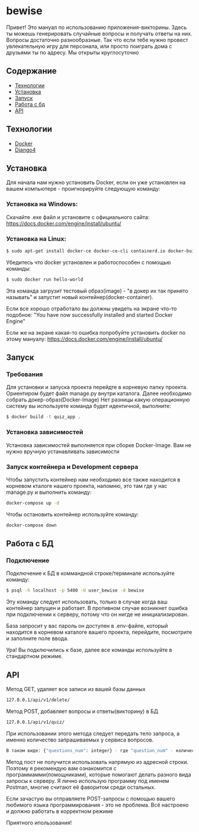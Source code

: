 # bewise

Привет! Это мануал по использованию приложения-викторины. Здесь ты можешь генерировать случайные вопросы и получать ответы на них. Вопросы достаточно разнообразные. Так что если тебе нужно провест увлекательную игру для персонала, или просто поиграть дома с друзьями ты по адресу. Мы открыты круглосуточно

## Содержание
- [Технологии](#технологии)
- [Установка](#установка)
- [Запуск](#запуск)
- [Работа с бд](#работа-с-бд)
- [API](#api)

## Технологии
- [Docker](https://www.docker.com/)
- [Django4](https://docs.djangoproject.com/en/4.2/releases/4.0/)

## Установка
Для начала нам нужно установить Docker, если он уже установлен на вашем компьютере - проигнорируйте следующую команду:

### Установка на Windows:

Скачайте .exe файл и установите с официального сайта: https://docs.docker.com/engine/install/ubuntu/


### Установка на Linux:


```sh
$ sudo apt-get install docker-ce docker-ce-cli containerd.io docker-buildx-plugin docker-compose-plugin
```

Убедитесь что docker установлен и работоспособен с помощью команды:


```sh
$ sudo docker run hello-world
```

Эта команда загрузит тестовый образ(image) - "в докер их так принято называть" и запустит новый контейнер(docker-container).

Если все хорошо отработало вы должны увидеть на экране что-то подобное: "You have now successfully installed and started Docker Engine"

Если же на экране какая-то ошибка попробуйте установить docker по этому мануалу: https://docs.docker.com/engine/install/ubuntu/ 

## Запуск

### Требования
Для установки и запуска проекта перейдте в корневую папку проекта. Ориентиром будет файл manage.py внутри каталога. Далее необходимо собрать докер-образ(Docker-Image)
Нет разницы какую операционную систему вы используете команда будет идентичной, выполните:


```sh
$ docker build -t quiz_app .
```

### Установка зависимостей
Установка зависимостей выполняется при сборке Docker-Image. Вам не нужно вручную устанавливать зависимости

### Запуск контейнера и Development сервера
Чтобы запустить контейнер нам необходимо все также находится в корневом кталоге нашего проекта, напомню, это там где у нас manage.py и выполнить команду:


```sh
docker-compose up -d
```

Чтобы остановить контейнер используйте команду:
```sh
docker-compose down
```


## Работа с БД

### Подключение
Подключение к БД в коммандной строке/терминале используйте команду:


```sh
$ psql -h localhost -p 5400 -U user_bewise -d bewise
```

Эту команду следует использовать, только в случае когда ваш контейнер запущен и работает. В противном случае возникнет ошибка при подключении к серверу, потому что он нигде не инициализирован.

База запросит у вас пароль он доступен в .env-файле, который находится в корневом каталоге вашего проекта, перейдите, посмотрите и заполните поле ввода.

Ура! Вы подключились к базе, далее все команды используйте в стандартном режиме.

## API
Метод GET, удаляет все записи из вашей базы данных


```sh
127.0.0.1/api/v1/delete/
```

Метод POST, добавляет вопросы и ответы(викторину) в БД


```sh
127.0.0.1/api/v1/quiz/
```

При использовании этого метода следует передать тело запроса, а именно количество запрашиваемых у сервиса вопросов. 

```sh
В таком виде: {"questions_num": integer} - где "question_num" - количество вопросов
```

Метод пост не получится использовать напрямую из адресной строки. Поэтому я рекомендую вам ознакомится с программамми(помощниками), которые помогают делать разного вида запросы к серверу. Я лично использую программу под именем Postman, многие считают её фаворитом среди остальных.

Если зачастую вы отправляете POST-запросы с помощью вашего любимого языка программирования - это не проблема. Всё настроено и должно работать в корректном режиме

Приятного ипользования!
